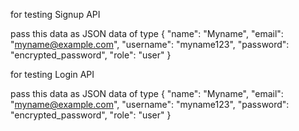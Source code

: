 

for testing Signup API

pass this data as JSON  data of type
{
"name": "Myname",
"email": "myname@example.com",
"username": "myname123",
"password": "encrypted_password",
"role": "user"
}

for testing Login API

pass this data as JSON  data of type
{
"name": "Myname",
"email": "myname@example.com",
"username": "myname123",
"password": "encrypted_password",
"role": "user"
}
